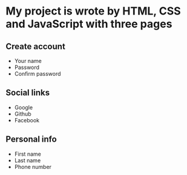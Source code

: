 # My project is wrote by HTML, CSS and JavaScript with three pages
## Create account 
  + Your name
  + Password
  + Confirm password
## Social links
  + Google
  + Github
  + Facebook
## Personal info
  + First name
  + Last name
  + Phone number
